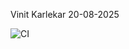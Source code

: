 Vinit Karlekar
20-08-2025


![CI](https://github.com/VinitKarlekar/devops-final-Project/actions/workflows/ci.yml/badge.svg)
